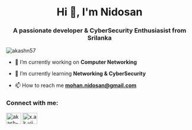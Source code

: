 <h1 align="center">Hi 👋, I'm Nidosan</h1>
<h3 align="center">A passionate developer & CyberSecurity Enthusiasist from Srilanka</h3>

<p align="left"> <img src="https://komarev.com/ghpvc/?username=akashn57&label=Profile%20views&color=0e75b6&style=flat" alt="akashn57" /> </p>

- 🔭 I’m currently working on **Computer Networking**

- 🌱 I’m currently learning **Networking & CyberSecurity**

- 📫 How to reach me **mohan.nidosan@gmail.com**


<h3 align="left">Connect with me:</h3>
<p align="left">
<a href="www.linkedin.com/in/nidosan-mohanaraj" target="blank"><img align="center" src="https://raw.githubusercontent.com/rahuldkjain/github-profile-readme-generator/master/src/images/icons/Social/linked-in-alt.svg" alt="akash-n-0b4690252" height="30" width="40" /></a>
<a href="https://www.instagram.com/shan_nido/" target="blank"><img align="center" src="https://raw.githubusercontent.com/rahuldkjain/github-profile-readme-generator/master/src/images/icons/Social/instagram.svg" alt="x.ak.vii" height="30" width="40" /></a>
</p>

